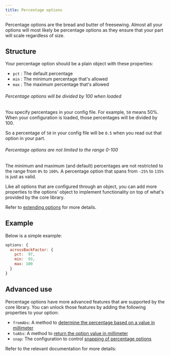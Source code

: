 ```yaml
---
title: Percentage options
---
```


Percentage options are the bread and butter of freesewing.
Almost all your options will most likely be percentage options as
they ensure that your part will scale regardless of size.

## Structure

Your percentage option should be a plain object with these properties:

- `pct` : The default percentage
- `min` : The minimum percentage that's allowed
- `max` : The maximum percentage that's allowed

<Note>

###### Percentage options will be divided by 100 when loaded

You specify percentages in your config file. For example, `50` means 50%.
When your configuration is loaded, those percentages will be divided by 100.

So a percentage of `50` in your config file will be `0.5` when you read out that option in your part.

###### Percentage options are not limited to the range 0-100

The minimum and maximum (and default) percentages are not restricted to the range from `0%` to `100%`.
A percentage option that spans from `-25%` to `135%` is just as valid.

</Note>

<Tip>

Like all options that are configured through an object, you can 
add more properties to the options' object to implement functionality on
top of what's provided by the core library.

Refer to [extending options](/reference/api/part/config/options/extend) for
more details.

</Tip>

## Example

Below is a simple example:

```js
options: {
  acrossBackFactor: { 
    pct:  97, 
    min:  93, 
    max: 100 
  }
}
```

## Advanced use

Percentage options have more advanced features that are supported by the core library.
You can unlock those features by adding the following properties to your option:

- `fromAbs`: A method to [determine the percentage based on a value in millimeter][fromabs]
- `toAbs`: A method to [return the option value in millimeter][toabs]
- `snap`: The configuration to control [snapping of percentage options][snap]

[fromabs]: /reference/api/config/options/pct/fromabs
[toabs]: /reference/api/config/options/pct/toabs
[snap]: /reference/api/config/options/pct/snap

Refer to the relevant documentation for more details:

<ReadMore />
